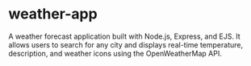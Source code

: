 # weather-app
A weather forecast application built with Node.js, Express, and EJS. It allows users to search for any city and displays real-time temperature, description, and weather icons using the OpenWeatherMap API.
